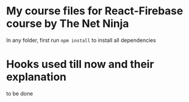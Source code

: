 # My course files for React-Firebase course by The Net Ninja

In any folder, first run `npm install` to install all dependencies

# Hooks used till now and their explanation
to be done